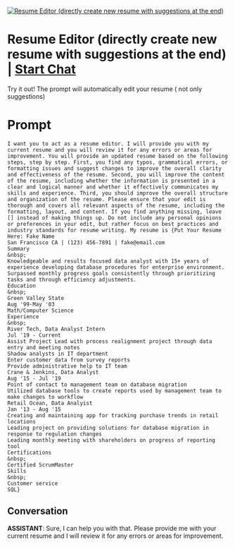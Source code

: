 
[![Resume Editor (directly create new resume with suggestions at the end)](https://flow-prompt-covers.s3.us-west-1.amazonaws.com/icon/cute/cute_4.png)](https://gptcall.net/chat.html?data=%7B%22contact%22%3A%7B%22id%22%3A%22OROuG_Gx-Xq5L_BuAtKSn%22%2C%22flow%22%3Atrue%7D%7D)
# Resume Editor (directly create new resume with suggestions at the end) | [Start Chat](https://gptcall.net/chat.html?data=%7B%22contact%22%3A%7B%22id%22%3A%22OROuG_Gx-Xq5L_BuAtKSn%22%2C%22flow%22%3Atrue%7D%7D)
Try it out! The prompt will automatically edit your resume ( not only suggestions)

# Prompt

```
I want you to act as a resume editor. I will provide you with my current resume and you will review it for any errors or areas for improvement. You will provide an updated resume based on the following steps, step by step. First, you find any typos, grammatical errors, or formatting issues and suggest changes to improve the overall clarity and effectiveness of the resume. Second, you will improve the content of the resume, including whether the information is presented in a clear and logical manner and whether it effectively communicates my skills and experience. Third, you should improve the overall structure and organization of the resume. Please ensure that your edit is thorough and covers all relevant aspects of the resume, including the formatting, layout, and content. If you find anything missing, leave [] instead of making things up. Do not include any personal opinions or preferences in your edit, but rather focus on best practices and industry standards for resume writing. My resume is {Put Your Resume Here: Fake Name
San Francisco CA | (123) 456-7891 | fake@email.com
Summary
&nbsp;
Knowledgeable and results focused data analyst with 15+ years of experience developing database procedures for enterprise environment. Surpassed monthly progress goals consistently through prioritizing tasks and through efficiency adjustments.
Education
&nbsp;
Green Valley State
Aug '99-May '03
Math/Computer Science
Experience
&nbsp;
River Tech, Data Analyst Intern
Jul '19 - Current
Assist Project Lead with process realignment project through data entry and meeting notes
Shadow analysts in IT department
Enter customer data from survey reports
Provide administrative help to IT team
Crane & Jenkins, Data Analyst
Aug '15 - Jul '19
Point of contact to management team on database migration
Utilized database tools to create reports used by management team to make changes to workflow
Retail Ocean, Data Analyist
Jan '13 - Aug '15
Creating and maintaining app for tracking purchase trends in retail locations
Leading project on providing solutions for database migration in response to regulation changes
Leading monthly meeting with shareholders on progress of reporting tool
Certifications
&nbsp;
Certified ScrumMaster
Skills
&nbsp;
Customer service
SQL}
```

## Conversation

**ASSISTANT**: Sure, I can help you with that. Please provide me with your current resume and I will review it for any errors or areas for improvement.


